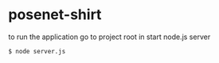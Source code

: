 # posenet-shirt
to run the application go to project root in start node.js server
 
 ``$ node server.js``
